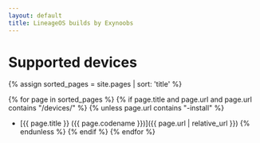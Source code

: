 ```yaml
---
layout: default
title: LineageOS builds by Exynoobs
---
```


# Supported devices

{% assign sorted_pages = site.pages | sort: 'title' %}

{% for page in sorted_pages %}
{% if page.title and page.url and page.url contains "/devices/" %}
{% unless page.url contains "-install" %}

- [{{ page.title }} ({{ page.codename }})]({{ page.url | relative_url }})
  {% endunless %}
  {% endif %}
  {% endfor %}
